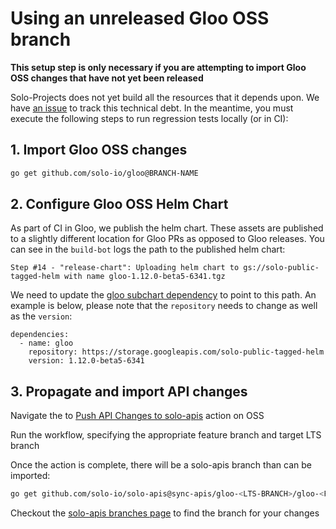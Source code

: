 # Using an unreleased Gloo OSS branch
**This setup step is only necessary if you are attempting to import Gloo OSS changes that have not yet been released**

Solo-Projects does not yet build all the resources that it depends upon. We have [an issue](https://github.com/solo-io/gloo/issues/5243) to track this technical debt. In the meantime, you must execute the following steps to run regression tests locally (or in CI):

## 1. Import Gloo OSS changes
```bash
go get github.com/solo-io/gloo@BRANCH-NAME
```

## 2. Configure Gloo OSS Helm Chart
As part of CI in Gloo, we publish the helm chart. These assets are published to a slightly different location for Gloo PRs as opposed to Gloo releases. You can see in the `build-bot` logs the path to the published helm chart:

```text
Step #14 - "release-chart": Uploading helm chart to gs://solo-public-tagged-helm with name gloo-1.12.0-beta5-6341.tgz
```

We need to update the [gloo subchart dependency](https://github.com/solo-io/solo-projects/blob/393276665446d69fcfde7d5e65cc9c678ab3a100/install/helm/gloo-ee/requirements-template.yaml#L2) to point to this path. An example is below, please note that the `repository` needs to change as well as the `version`:

```text
dependencies:
  - name: gloo
    repository: https://storage.googleapis.com/solo-public-tagged-helm
    version: 1.12.0-beta5-6341
```
## 3. Propagate and import API changes

Navigate the to [Push API Changes to solo-apis](https://github.com/solo-io/gloo/actions/workflows/push-solo-apis-branch.yaml) action on OSS

Run the workflow, specifying the appropriate feature branch and target LTS branch

Once the action is complete, there will be a solo-apis branch than can be imported:
```bash
go get github.com/solo-io/solo-apis@sync-apis/gloo-<LTS-BRANCH>/gloo-<FEATURE-BRANCH>
```

Checkout the [solo-apis branches page](https://github.com/solo-io/solo-apis/branches) to find the branch for your changes